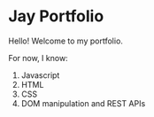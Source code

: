 # Jay Portfolio

Hello! Welcome to my portfolio.

For now, I know:

1. Javascript
2. HTML
3. CSS
4. DOM manipulation and REST APIs